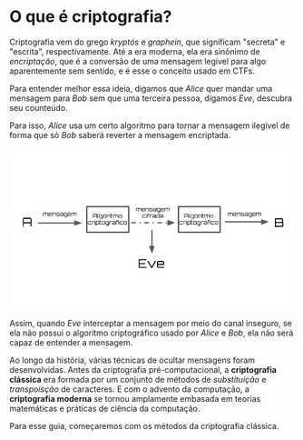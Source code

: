 # O que é criptografia?

Criptografia vem do grego _kryptós_ e _graphein_, que significam "secreta" e "escrita", respectivamente. Até a era moderna, ela era sinônimo de _encriptação_, que é a conversão de uma mensagem legível para algo aparentemente sem sentido, e é esse o conceito usado em CTFs.

Para entender melhor essa ideia, digamos que _Alice_ quer mandar uma mensagem para _Bob_ sem que uma terceira pessoa, digamos _Eve_, descubra seu counteúdo.

Para isso, _Alice_ usa um certo algoritmo para tornar a mensagem ilegível de forma que só _Bob_ saberá reverter a mensagem encriptada.

![](crypto-introduction.png)

Assim, quando _Eve_ interceptar a mensagem por meio do canal inseguro, se ela não possui o algoritmo criptográfico usado por _Alice_ e _Bob_, ela não será capaz de entender a mensagem.

Ao longo da história, várias técnicas de ocultar mensagens foram desenvolvidas. Antes da criptografia pré-computacional, a __criptografia clássica__ era formada por um conjunto de métodos de _substituição_ e _transpoisção_ de caracteres. E com o advento da computação, a __criptografia moderna__ se tornou amplamente embasada em teorias matemáticas e práticas de ciência da computação.

Para esse guia, começaremos com os métodos da criptografia clássica.
